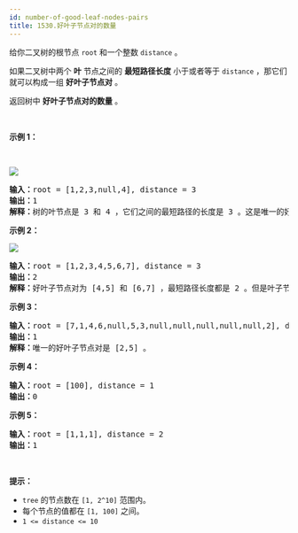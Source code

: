 ```yaml
---
id: number-of-good-leaf-nodes-pairs
title: 1530.好叶子节点对的数量
---
```

给你二叉树的根节点 <code>root</code> 和一个整数 <code>distance</code> 。

如果二叉树中两个 **叶** 节点之间的 **最短路径长度** 小于或者等于 <code>distance</code> ，那它们就可以构成一组 **好叶子节点对** 。

返回树中 **好叶子节点对的数量** 。

 

**示例 1：**

 

![](https://assets.leetcode-cn.com/aliyun-lc-upload/uploads/2020/07/26/e1.jpg)


<pre><strong>输入：</strong>root = [1,2,3,null,4], distance = 3<br/><strong>输出：</strong>1<br/><strong>解释：</strong>树的叶节点是 3 和 4 ，它们之间的最短路径的长度是 3 。这是唯一的好叶子节点对。<br/></pre>

**示例 2：**

![](https://assets.leetcode-cn.com/aliyun-lc-upload/uploads/2020/07/26/e2.jpg)


<pre><strong>输入：</strong>root = [1,2,3,4,5,6,7], distance = 3<br/><strong>输出：</strong>2<br/><strong>解释：</strong>好叶子节点对为 [4,5] 和 [6,7] ，最短路径长度都是 2 。但是叶子节点对 [4,6] 不满足要求，因为它们之间的最短路径长度为 4 。<br/></pre>

**示例 3：**


<pre><strong>输入：</strong>root = [7,1,4,6,null,5,3,null,null,null,null,null,2], distance = 3<br/><strong>输出：</strong>1<br/><strong>解释：</strong>唯一的好叶子节点对是 [2,5] 。<br/></pre>

**示例 4：**


<pre><strong>输入：</strong>root = [100], distance = 1<br/><strong>输出：</strong>0<br/></pre>

**示例 5：**


<pre><strong>输入：</strong>root = [1,1,1], distance = 2<br/><strong>输出：</strong>1<br/></pre>

 

**提示：**


- <code>tree</code> 的节点数在 <code>[1, 2^10]</code> 范围内。
- 每个节点的值都在 <code>[1, 100]</code> 之间。
- <code>1 &lt;= distance &lt;= 10</code>
